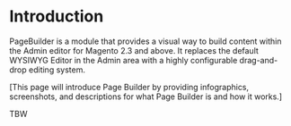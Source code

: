 # Introduction

PageBuilder is a module that provides a visual way to build content within the Admin editor for Magento 2.3 and above.
It replaces the default WYSIWYG Editor in the Admin area with a highly configurable drag-and-drop editing system.

[This page will introduce Page Builder by providing infographics, screenshots, and descriptions for what Page Builder is and how it works.]

TBW